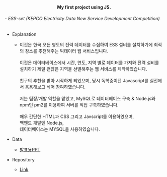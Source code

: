 <h4><center>My first project using JS.</center></h4>

###### - ESS-set (KEPCO Electricity Data New Service Development Competition)
- Explanation

  - 이것은 한국 모든 영토의 전력 데이터를 수집하여 ESS 설비를 설치하기에 최적의 장소를 추천해주는 빅데이터 웹 서비스입니다.
<br><br>이것은 데이터베이스에서 시간, 연도, 지역 별로 데이터를 가져와 전력 설비를 설치하기 제일 괜찮은 지역을 선별해주는 웹 서비스를 제작하였습니다.
<br><br>친구의 추천을 받아 시작하게 되었으며, 당시 독학중이던 Javascript를 실전에서 응용해보고 싶어 참여하였습니다.
<br><br>저는 팀장/개발 역할을 맡았고, MySQL로 데이터베이스 구축 & Node.js와 npm인 pm2를 이용하여 서버를 직접 구축하였습니다.
<br><br>매우 간단한 HTML과 CSS 그리고 Javscript를 이용하였으며, <br>백엔드 개발엔 Node.js, <br>데이터베이스는 MYSQL을 사용하였습니다.

- Data
  - [발표용PPT](https://drive.google.com/file/d/1f7V0xY0xetHTKaHbR_BjDiKkCtkbvW0Q/view?usp=sharing)

- Repository
  - [Link](https://github.com/sturtle333/essset)
